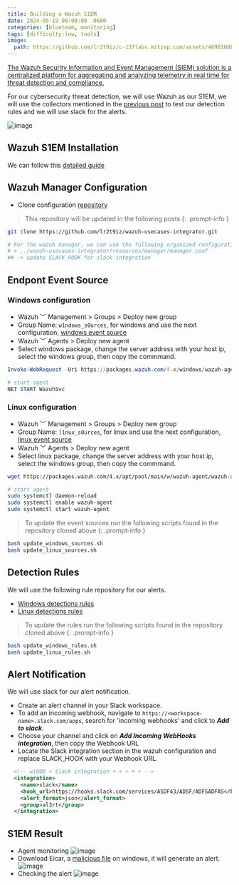```yaml
---
title: Building a Wazuh S1EM
date: 2024-05-19 06:00:00 -0600
categories: [blueteam, monitoring]
tags: [difficulty:low, tools]
image:
  path: https://github.com/lr2t9iz/c-137labs.mitzep.com/assets/46981088/9eeb841f-6811-4e28-8da1-7585e0e410c3
---
```


[The Wazuh Security Information and Event Management (SIEM) solution is a centralized platform for aggregating and analyzing telemetry in real time for threat detection and compliance.](https://wazuh.com/platform/siem/)

For our cybersecurity threat detection, we will use Wazuh as our S1EM, we will use the collectors mentioned in the [previous post](https://c-137lab.com/posts/un1ty_lab/) to test our detection rules and we will use slack for the alerts.

![image](https://github.com/lr2t9iz/c-137labs.mitzep.com/assets/46981088/66de6df0-694f-4533-9bc8-d323da011981)

## Wazuh S1EM Installation
We can follow this [detailed guide](https://documentation.wazuh.com/current/quickstart.html#installing-wazuh)

## Wazuh Manager Configuration
- Clone configuration [repository](https://github.com/lr2t9iz/wazuh-usecases-integrator/)

> This repository will be updated in the following posts
{: .prompt-info }
```sh
git clone https://github.com/lr2t9iz/wazuh-usecases-integrator.git

# For the wazuh manager, we can use the following organized configuration
# > ../wazuh-usecases-integrator/resources/manager/manager.conf
## -> update SLACK_HOOK for slack integration
```

## Endpont Event Source
### Windows configuration
- Wazuh ﹀ Management > Groups > Deploy new group
- Group Name: `w1ndows_s0urces`, for windows and use the next configuration, [windows event source](https://github.com/lr2t9iz/wazuh-usecases-integrator/blob/main/windows/w1ndows_s0urces.conf)
- Wazuh ﹀ Agents > Deploy new agent
- Select windows package, change the server address with your host ip, select the windows group, then copy the commmand.

```powershell
Invoke-WebRequest -Uri https://packages.wazuh.com/4.x/windows/wazuh-agent-4.7.3-1.msi -OutFile ${env.tmp}\wazuh-agent; msiexec.exe /i ${env.tmp}\wazuh-agent /q WAZUH_MANAGER='<HOST-IP>' WAZUH_REGISTRATION_PASSWORD='pass********' WAZUH_AGENT_GROUP='w1ndows_s0urces' WAZUH_REGISTRATION_SERVER='<HOST-IP>' 

# start agent
NET START WazuhSvc
```

### Linux configuration
- Wazuh ﹀ Management > Groups > Deploy new group
- Group Name: `l1nux_s0urces`, for linux and use the next configuration, [linux event source](https://github.com/lr2t9iz/wazuh-usecases-integrator/blob/main/linux/l1nux_s0urces.conf)
- Wazuh ﹀ Agents > Deploy new agent
- Select linux package, change the server address with your host ip, select the windows group, then copy the commmand.

```sh
wget https://packages.wazuh.com/4.x/apt/pool/main/w/wazuh-agent/wazuh-agent_4.7.3-1_amd64.deb && sudo WAZUH_MANAGER='<HOST-IP>' WAZUH_REGISTRATION_PASSWORD=$'pass******' WAZUH_AGENT_GROUP='l1nux_s0urces' dpkg -i ./wazuh-agent_4.7.3-1_amd64.deb

# start agent
sudo systemctl daemon-reload
sudo systemctl enable wazuh-agent
sudo systemctl start wazuh-agent
```

> To update the event sources run the following scripts found in the repository cloned above
{: .prompt-info }
```sh
bash update_windows_sources.sh
bash update_linux_sources.sh
```

## Detection Rules
We will use the following rule repository for our alerts.
- [Windows detections rules](https://github.com/lr2t9iz/wazuh-usecases-integrator/tree/main/windows/detection-rules)
- [Linux detections rules](https://github.com/lr2t9iz/wazuh-usecases-integrator/tree/main/windows/detection-rules)

> To update the rules run the following scripts found in the repository cloned above
{: .prompt-info }
```sh
bash update_windows_rules.sh
bash update_linux_rules.sh
```

## Alert Notification
We will use slack for our alert notification.
- Create an alert channel in your Slack workspace.
- To add an incoming webhook, navigate to `https://<workspace-name>.slack.com/apps`, search for 'incoming webhooks' and click to **_Add to slack_**.
- Choose your channel and click on **_Add Incoming WebHooks integration_**, then copy the Webhook URL
- Locate the Slack integration section in the wazuh configuration and replace SLACK_HOOK with your Webhook URL.
```xml
  <!-- wi000 + Slack integration + + + + + -->
  <integration>
    <name>slack</name>
    <hook_url>https://hooks.slack.com/services/ASDF43/ADSF/ADFSADFAS</hook_url>
    <alert_format>json</alert_format>
    <group>al3rt</group>
  </integration>
```

## S1EM Result
- Agent monitoring 
![image](https://github.com/lr2t9iz/c-137labs.mitzep.com/assets/46981088/12b1cb24-77ac-49e6-bb5e-9244076c2340)
- Download Eicar, a [malicious file](https://www.eicar.org/download-anti-malware-testfile/) on windows, it will generate an alert.
![image](https://github.com/lr2t9iz/c-137labs.mitzep.com/assets/46981088/58dd933e-5bdc-447b-b08b-096f3dd5b5fb)
- Checking the alert
![image](https://github.com/lr2t9iz/c-137labs.mitzep.com/assets/46981088/ef6b05b6-3feb-452c-b7c7-9bd16489e7bb)